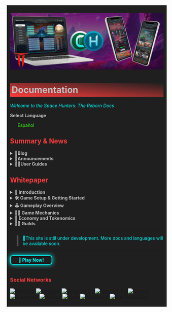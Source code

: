 <div style="background-color:#1F1F1F; padding:10px;">

![Banner](<static/img/Baanner top 2.jpg>)

# <div style="background: linear-gradient(185deg, #1F1F1F, #FF3D3D); padding: 5px; color: #FFFFFF;"><span style="color:#c0c0c0"> Documentation </span> </div>

<span style="color:#00FFFF">*Welcome to the Space Hunters: The Reborn Docs*</span>

**<span style="color:#C0C0C0">Select Language**</span>
* [<span style="color:#39FF14">Español</span>](docs/esp/00-index.md)

## **<span style="color:#FF3D3D">Summary & News**</span>

<details>
  <summary style="color:#C0C0C0; font-weight:bold; cursor:pointer;">📓Blog</summary>
  <div>
    <ul>
      <!-- Adjusting paths to be relative -->
      <li><a href="docs/eng/blog/Ambassador.md" style="color:#39FF14;">Ambassador Program</a></li>
      <!-- Add more items here -->
    </ul>
  </div>
</details>

<details>
  <summary style="color:#C0C0C0; font-weight:bold; cursor:pointer;">📣Announcements</summary>
  <div>
    <ul>
      <li><a href="/docs/eng/announcements/energy-box-drop.md" style="color:#39FF14;">Energy Box Drop</a></li>
      <li><a href="/docs/eng/announcements/sticker-pack.md" style="color:#39FF14;">Sticker Pack</a></li>
      <!-- Add more items here -->
    </ul>
  </div>
</details>

<details>
  <summary style="color:#C0C0C0; font-weight:bold; cursor:pointer;">🙍‍♂️User Guides</summary>
  <div>
    <ul>
      <li><a href="/docs/eng/01-user-guides/01-getting-started.md" style="color:#39FF14;">Getting Started</a></li>
    </ul>
  </div>
</details>

## **<span style="color:#FF3D3D">Whitepaper**
<details>
  <summary style="color:#C0C0C0; font-weight:bold; cursor:pointer;">💠 Introduction</summary>
  <ul>
    <li><a href="/docs/eng/Whitepaper/Storyline.md" style="color:#39FF14;">Game Storyline</a></li>
    <li><a href="/docs/eng/Whitepaper/Overview.md" style="color:#39FF14;">Project Overview</a></li>
    <li><a href="/docs/eng/Whitepaper/Core%20Philosophy.md" style="color:#39FF14;">Core Philosophy</a></li>
    <li><a href="/docs/eng/Whitepaper/Project%20Features.md" style="color:#39FF14;">Project Features</a></li>
  </ul>
</details>

<details>
  <summary style="color:#C0C0C0; font-weight:bold; cursor:pointer;">🛠️ Game Setup & Getting Started</summary>
  <div>
    <ul>
      <li>(Soon) Account Creation</li>
      <li>(Soon) Hunter HUB App</li>
      <li><a href="/docs/eng/Whitepaper/GameInterface.md" style="color:#39FF14;">Game Interface</a></li>
      <!-- Add more items here if needed -->
    </ul>
  </div>
</details>

<details>
  <summary style="color:#C0C0C0; font-weight:bold; cursor:pointer;">🕹️ Gameplay Overview</summary>
  <div>
    <ul>
      <li><a href="/docs/eng/Whitepaper/BasicMissions.md" style="color:#39FF14;">🚀 Basic Missions</a></li>
      <li><a href="/docs/eng/Whitepaper/Excavation.md" style="color:#39FF14;">⛏️ Excavation</a></li>
      <li><a href="/docs/eng/Whitepaper/GeneratorsMode.md" style="color:#39FF14;">⚡ Generators</a></li>
      <li><a href="/docs/eng/Whitepaper/Crafting.md" style="color:#39FF14;">⚙️ Crafting</a></li>
      <li><a href="/docs/eng/Whitepaper/Achievements.md" style="color:#39FF14;">⭐ Achievements</a></li>
    </ul>
  </div>
</details>

<details>
  <summary style="color:#C0C0C0; font-weight:bold; cursor:pointer;">🧑‍💻 Game Mechanics</summary>
  <div>
    <ul>
      <li><a href="/docs/eng/Whitepaper/PlaytoEarn.md" style="color:#39FF14;">Play-to-Earn</a></li>
      <li><a href="/docs/eng/Whitepaper/Free-to-Play.md" style="color:#39FF14;">Free-to-Play</a></li>
      <li><a href="/docs/eng/Whitepaper/CommunityDriven.md" style="color:#39FF14;">Community Driven</a></li>
    </ul>
  </div>
</details>
<details>
  <summary style="color:#C0C0C0; font-weight:bold; cursor:pointer;">💸 Economy and Tokenomics</summary>
  <div>
    <ul>
      <li><a href="#tokens" style="color:#39FF14;">Tokens</a></li>
      <li><a href="#ecosystem" style="color:#39FF14;">Ecosystem</a></li>
      <li><a href="#marketplace" style="color:#39FF14;">Marketplace</a></li>
      <li><a href="#memberships" style="color:#39FF14;">Memberships</a></li>
      <li><a href="#withdraw-details" style="color:#39FF14;">Withdraw Details</a></li>
    </ul>
  </div>
</details>
<details>
  <summary style="color:#C0C0C0; font-weight:bold; cursor:pointer;">🧑‍🎤 Guilds</summary>
  <div>
    <ul>
      <li><a href="#summary" style="color:#39FF14;">Summary</a></li>
      <li><a href="#leaders" style="color:#39FF14;">Leaders</a></li>
      <li><a href="#members" style="color:#39FF14;">Members</a></li>
    </ul>
  </div>
</details>
<hr>

> <span style="color:#00FFFF"> 🔧This site is still under development. More docs and languages will be available soon.</span>
<hr>
<a href="https://spacehunters.online" style="text-decoration:none;">
  <div style="display:inline-block; padding:4px 24px; background-color:#1F1F1F; color:#00FFFF; border: 2px solid #00FFFF; border-radius:8px; font-weight:bold; box-shadow: 0px 0px 15px #00FFFF; transition: background-color 0.3s, box-shadow 0.3s;">
    🚀 Play Now!
  </div>
</a>

<style>
  a:hover div {
    background-color: #00FFFF;
    color: #1F1F1F;
    box-shadow: 0px 0px 25px #00FFFF;
  }
</style>
****

### <span style="color:#FF3D3D"> Social Networks </span>

[![Telegram](https://img.shields.io/badge/Telegram-BOT-26A5E4?style=plastic&logo=telegram)](https://t.me/SpaceHuntersBot)
[![Telegram](https://img.shields.io/badge/Telegram-Announcements-26A5E4?style=plastic&logo=telegram)](https://t.me/spacehuntersnews)
[![Telegram EN](https://img.shields.io/badge/Telegram-Chat%20ENG-2CA5E0?style=plastic&logo=telegram)](https://t.me/spacehunterss)
[![Telegram EN](https://img.shields.io/badge/Telegram-Chat%20ESP-2CA5E0?style=plastic&logo=telegram)](https://t.me/shspanish)
[![Discord](https://img.shields.io/badge/Discord-Space%20Hunters-7289DA?style=plastic&logo=discord)](https://discord.gg/wpmzyJM9xb)
[![AtomicHub](https://img.shields.io/badge/AtomicHub-Space%20Hunters-EE474C?style=plastic&logo=atomichub)](https://wax.atomichub.io/explorer/collection/wax-mainnet/spacehunterz)
[![GitBook](https://img.shields.io/badge/GitBook-Space%20Hunters-7A8089?style=plastic&logo=gitbook)](https://spaceheroes.gitbook.io/space-hunters)
[![Zealy](https://img.shields.io/badge/Zealy-Space%20Hunters-FF69B4?style=plastic&logo=zealy)](https://zealy.io/cw/spacehuntersthereborn/invite/UroI4c6fhtB3SX65siHBX)
[![PlayToEarn](https://img.shields.io/badge/PlayToEarn-Space%20Hunters-34C759?style=plastic&logo=playtoearn)](https://playtoearn.com/blockchaingame/space-hunters-the-reborn?rel=search)
[![CoinMarketCap](https://img.shields.io/badge/CoinMarketCap-NFTSpaceHunters-03C9A9?style=plastic&logo=coinmarketcap)](https://coinmarketcap.com/community/profile/nftspacehunters/)

